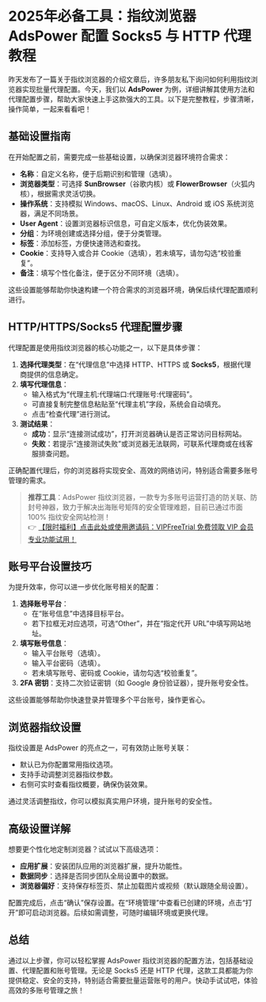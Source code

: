# 2025年必备工具：指纹浏览器 AdsPower 配置 Socks5 与 HTTP 代理教程

昨天发布了一篇关于指纹浏览器的介绍文章后，许多朋友私下询问如何利用指纹浏览器实现批量代理配置。今天，我们以 **AdsPower** 为例，详细讲解其使用方法和代理配置步骤，帮助大家快速上手这款强大的工具。以下是完整教程，步骤清晰，操作简单，一起来看看吧！

## 基础设置指南

在开始配置之前，需要完成一些基础设置，以确保浏览器环境符合需求：

- **名称**：自定义名称，便于后期识别和管理（选填）。
- **浏览器类型**：可选择 **SunBrowser**（谷歌内核）或 **FlowerBrowser**（火狐内核），根据需求灵活切换。
- **操作系统**：支持模拟 Windows、macOS、Linux、Android 或 iOS 系统浏览器，满足不同场景。
- **User Agent**：设置浏览器标识信息，可自定义版本，优化伪装效果。
- **分组**：为环境创建或选择分组，便于分类管理。
- **标签**：添加标签，方便快速筛选和查找。
- **Cookie**：支持导入或合并 Cookie（选填），若未填写，请勿勾选“校验重复”。
- **备注**：填写个性化备注，便于区分不同环境（选填）。

这些设置能够帮助你快速构建一个符合需求的浏览器环境，确保后续代理配置顺利进行。

## HTTP/HTTPS/Socks5 代理配置步骤

代理配置是使用指纹浏览器的核心功能之一，以下是具体步骤：

1. **选择代理类型**：在“代理信息”中选择 HTTP、HTTPS 或 **Socks5**，根据代理商提供的信息确定。
2. **填写代理信息**：
   - 输入格式为“代理主机:代理端口:代理账号:代理密码”。
   - 可直接复制完整信息粘贴至“代理主机”字段，系统会自动填充。
   - 点击“检查代理”进行测试。
3. **测试结果**：
   - **成功**：显示“连接测试成功”，打开浏览器确认是否正常访问目标网站。
   - **失败**：若提示“连接测试失败”或浏览器无法联网，可联系代理商或在线客服排查问题。

正确配置代理后，你的浏览器将实现安全、高效的网络访问，特别适合需要多账号管理的需求。

> **推荐工具**：AdsPower 指纹浏览器，一款专为多账号运营打造的防关联、防封号神器，致力于解决出海账号矩阵的安全管理难题，目前已通过市面 100% 指纹安全网站检测！  
> 👉 [【限时福利】点击此处或使用邀请码：VIPFreeTrial 免费领取 VIP 会员专业功能试用！](https://bit.ly/adspower_free)

## 账号平台设置技巧

为提升效率，你可以进一步优化账号相关的配置：

1. **选择账号平台**：
   - 在“账号信息”中选择目标平台。
   - 若下拉框无对应选项，可选“Other”，并在“指定代开 URL”中填写网站地址。
2. **填写账号信息**：
   - 输入平台账号（选填）。
   - 输入平台密码（选填）。
   - 若未填写账号、密码或 Cookie，请勿勾选“校验重复”。
3. **2FA 密钥**：支持二次验证密钥（如 Google 身份验证器），提升账号安全性。

这些设置能够帮助你快速登录并管理多个平台账号，操作更省心。

## 浏览器指纹设置

指纹设置是 AdsPower 的亮点之一，可有效防止账号关联：

- 默认已为你配置常用指纹选项。
- 支持手动调整浏览器指纹参数。
- 右侧可实时查看指纹概要，确保伪装效果。

通过灵活调整指纹，你可以模拟真实用户环境，提升账号的安全性。

## 高级设置详解

想要更个性化地定制浏览器？试试以下高级选项：

- **应用扩展**：安装团队应用的浏览器扩展，提升功能性。
- **数据同步**：选择是否同步团队全局设置中的数据。
- **浏览器偏好**：支持保存标签页、禁止加载图片或视频（默认跟随全局设置）。

配置完成后，点击“确认”保存设置。在“环境管理”中查看已创建的环境，点击“打开”即可启动浏览器。后续如需调整，可随时编辑环境或更换代理。

## 总结

通过以上步骤，你可以轻松掌握 AdsPower 指纹浏览器的配置方法，包括基础设置、代理配置和账号管理。无论是 Socks5 还是 HTTP 代理，这款工具都能为你提供稳定、安全的支持，特别适合需要批量运营账号的用户。快动手试试吧，体验高效的多账号管理之旅！